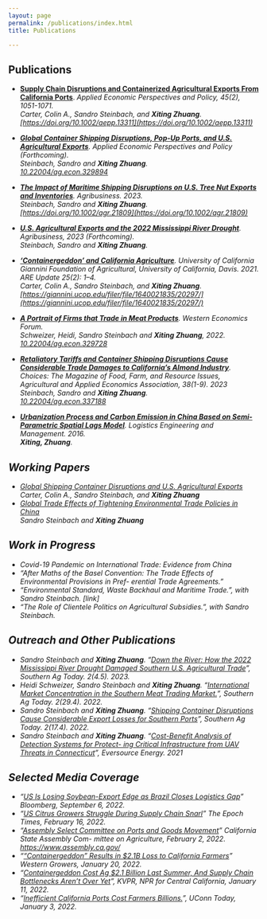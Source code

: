 ```yaml
---
layout: page
permalink: /publications/index.html
title: Publications

---
```


## Publications

- [**Supply Chain Disruptions and Containerized Agricultural Exports From California Ports**](https://doi.org/10.1002/aepp.13311). <em>Applied Economic Perspectives and Policy<em>, 45(2), 1051-1071. <br>  Carter, Colin A., Sandro Steinbach, and **Xiting Zhuang**. [https://doi.org/10.1002/aepp.13311](https://doi.org/10.1002/aepp.13311) <br>

- [**Global Container Shipping Disruptions, Pop-Up Ports, and U.S. Agricultural Exports**](https://www.google.com/url?sa=t&rct=j&q=&esrc=s&source=web&cd=&ved=2ahUKEwje69eghNX8AhXokYkEHWQsBCAQFnoECBgQAQ&url=https%3A%2F%2Fwww.aeaweb.org%2Fconference%2F2023%2Fprogram%2Fpaper%2F9b9y39sR&usg=AOvVaw3gBn65ltqGdSrvv1mvi78O). <em>Applied Economic Perspectives and Policy<em> (Forthcoming). <br> Steinbach, Sandro and **Xiting Zhuang**. <br> [10.22004/ag.econ.329894](http://dx.doi.org/10.22004/ag.econ.329894)<br>  

- [**The Impact of Maritime Shipping Disruptions on U.S. Tree Nut Exports and Inventories**](https://doi.org/10.1002/agr.21809). <em>Agribusiness<em>. 2023. <br> Steinbach, Sandro and **Xiting Zhuang**. <br>[https://doi.org/10.1002/agr.21809](https://doi.org/10.1002/agr.21809) <br>

- [**U.S. Agricultural Exports and the 2022 Mississippi River Drought**](https://ageconsearch.umn.edu/record/335476/files/26473.pdf). <em>Agribusiness<em>, 2023 (Forthcoming). <br> Steinbach, Sandro and **Xiting Zhuang**.<br> 

- [**‘Containergeddon’ and California Agriculture**](https://s.giannini.ucop.edu/uploads/pub/2021/12/20/v25n2_1.pdf). University of California Giannini Foundation of Agricultural, University of California, Davis. 2021. <em>ARE Update<em> 25(2): 1–4.   <br> Carter, Colin A., Sandro Steinbach, and **Xiting Zhuang**. <br> [https://giannini.ucop.edu/filer/file/1640021835/20297/](https://giannini.ucop.edu/filer/file/1640021835/20297/) <br>

- [**A Portrait of Firms that Trade in Meat Products**](https://waeaonline.org/wp-content/uploads/2022/12/WEF-Fall-2022-Issue-20-Volume-2-All-Intro-and-Articles.pdf#page=6). <em>Western Economics Forum<em>. <br> Schweizer, Heidi, Sandro Steinbach and **Xiting Zhuang**, 2022. <br>[10.22004/ag.econ.329728](https://ageconsearch.umn.edu/record/329728) <br>

- [**Retaliatory Tariffs and Container Shipping Disruptions Cause Considerable Trade Damages to California’s Almond Industry**](https://econpapers.repec.org/scripts/redir.pf?u=https%3A%2F%2Fageconsearch.umn.edu%2Frecord%2F337188%2Ffiles%2FSteinbach_Retaliatory_38.pdf;h=repec:ags:aaeach:337188). <em>Choices: The Magazine of Food, Farm, and Resource Issues, Agricultural and Applied Economics Association<em>, 38(1-9). 2023  <br> Steinbach, Sandro and **Xiting Zhuang**. <br>[10.22004/ag.econ.337188](https://ageconsearch.umn.edu/record/337188/files/Steinbach_Retaliatory_38.pdf) <br>

- [**Urbanization Process and Carbon Emission in China Based on Semi-Parametric Spatial Lags Model**](). <em>Logistics Engineering and Management<em>. 2016. <br> **Xiting, Zhuang**.<br> 

## Working Papers
- [Global Shipping Container Disruptions and U.S. Agricultural Exports](http://dx.doi.org/10.22004/ag.econ.320397) <br> Carter, Colin A., Sandro Steinbach, and **Xiting Zhuang** 
-   [Global Trade Effects of Tightening Environmental Trade Policies in China](https://www.dropbox.com/s/nrx3tob9nk2sxkl/Manuscript%2021-03-01.pdf?dl=0) <br>  Sandro Steinbach and **Xiting Zhuang** 

## Work in Progress
- Covid-19 Pandemic on International Trade: Evidence from China
- “After Maths of the Basel Convention: The Trade Effects of Environmental Provisions in Pref- erential Trade Agreements.”
- “Environmental Standard, Waste Backhaul and Maritime Trade.”, with Sandro Steinbach. [link]
- “The Role of Clientele Politics on Agricultural Subsidies.”, with Sandro Steinbach.


## Outreach and Other Publications
- Sandro Steinbach and **Xiting Zhuang**. “[Down the River: How the 2022 Mississippi River Drought Damaged Southern U.S. Agricultural Trade](https://southernagtoday.org/2023/05/04/down-the-river-how-the-2022-mississippi-river-drought-damaged/)”, Southern Ag Today. 2(4.5). 2023.  
- Heidi Schweizer, Sandro Steinbach and **Xiting Zhuang**. “[International Market Concentration in the Southern Meat Trading Market.](https://southernagtoday.org/2022/07/international-market-concentration-in-the-southern-meat-trading-market/)”, Southern Ag Today. 2(29.4). 2022.  
- Sandro Steinbach and **Xiting Zhuang**. “[Shipping Container Disruptions Cause Considerable Export Losses for Southern Ports](https://southernagtoday.org/2022/04/shipping-container-disruptions-cause-considerable-export-losses-for-southern-ports/)”, Southern Ag Today. 2(17.4). 2022.  
- Sandro Steinbach and **Xiting Zhuang**. “[Cost-Benefit Analysis of Detection Systems for Protect- ing Critical Infrastructure from UAV Threats in Connecticut]((https://www.dropbox.com/s/hmnrb6rljgsyvei/UConn%20CBA%20Report%202021.pdf?dl=0))”, Eversource Energy. 2021  

## Selected Media Coverage
- “[US Is Losing Soybean-Export Edge as Brazil Closes Logistics Gap](https://www.bloomberg.com/news/articles/2022-09-06/)” Bloomberg, September 6, 2022.
- “[US Citrus Growers Struggle During Supply Chain Snarl](https://www.theepochtimes.com/)” The Epoch Times, February 16, 2022. 
- “[Assembly Select Committee on Ports and Goods Movement](https://www.theepochtimes.com/)” California State Assembly Com- mittee on Agriculture, February 2, 2022.
https://www.assembly.ca.gov/
- “[“Containergeddon” Results in $2.1B Loss to California Farmers](https://www.wga.com/blog/“containergeddon”)” Western Growers, January 20, 2022.
- “[Containergeddon Cost Ag $2.1 Billion Last Summer, And Supply Chain Bottlenecks Aren’t Over Yet](https://kvpr.org/business-economy/2022-01-11)”, KVPR, NPR for Central California, January 11, 2022. 
- “[Inefficient California Ports Cost Farmers Billions.](https://today.uconn.edu/2022/01/)”, UConn Today, January 3, 2022. 